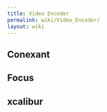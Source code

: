 ```yaml
---
title: Video Encoder
permalink: wiki/Video_Encoder/
layout: wiki
---
```


Conexant
--------

Focus
-----

xcalibur
--------
